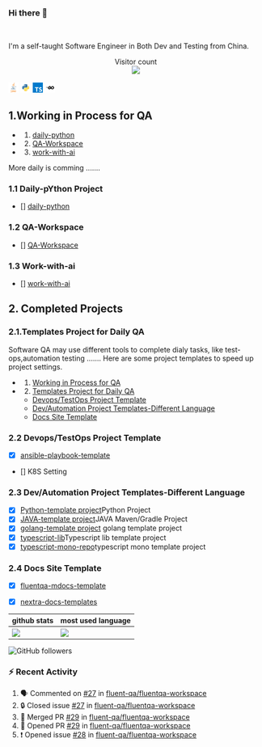 ### Hi there 👋

<!-- <p align="center">
    <a href="https://github.com/qdriven">
    <img width="80%" src="./assets/me-notion-png.png">
</p> -->

<br />

I'm a self-taught Software Engineer in Both Dev and Testing from China. 
<p align="center">
  Visitor count<br>
  <img src="https://profile-counter.glitch.me/qdriven/count.svg" />
</p>
<code><img height="20" src="https://raw.githubusercontent.com/github/explore/5b3600551e122a3277c2c5368af2ad5725ffa9a1/topics/java/java.png"></code>
<code><img height="20" src="https://raw.githubusercontent.com/github/explore/80688e429a7d4ef2fca1e82350fe8e3517d3494d/topics/python/python.png"></code>
<code><img height="20" src="https://raw.githubusercontent.com/github/explore/80688e429a7d4ef2fca1e82350fe8e3517d3494d/topics/typescript/typescript.png"></code>
<code><img height="20" src="https://raw.githubusercontent.com/github/explore/80688e429a7d4ef2fca1e82350fe8e3517d3494d/topics/go/go.png"></code>


## 1.Working in Process for QA

- 1. [daily-python](https://github.com/fluent-qa/Daily-python)
- 2. [QA-Workspace](https://github.com/fluent-qa/fluentqa-workspace.git)
- 3. [work-with-ai](https://github.com/qdriven/work-with-ai)

More daily is comming .......

### 1.1 Daily-pYthon Project

- [] [daily-python](https://github.com/fluent-qa/Daily-python)

### 1.2 QA-Workspace

- [] [QA-Workspace](https://github.com/fluent-qa/fluentqa-workspace.git)

### 1.3 Work-with-ai

- [] [work-with-ai](https://github.com/qdriven/work-with-ai)

## 2. Completed Projects
### 2.1.Templates Project for Daily QA

Software QA may use different tools to complete dialy tasks, like test-ops,automation testing .......
Here are some project templates to speed up project settings.
- 1. [Working in Process for QA](#working-in-process-for-qa)
- 2. [Templates Project for Daily QA](#2templates-project-for-daily-qa)
  - [Devops/TestOps Project Template](#devopstestops-project-template)
  - [Dev/Automation Project Templates-Different Language](#devautomation-project-templates-different-language)
  - [Docs Site Template](#docs-site-template)


### 2.2 Devops/TestOps Project Template

- [X] [ansible-playbook-template](https://github.com/qdriven/ansible-playbook-templates.git)
- [] K8S Setting

### 2.3 Dev/Automation Project Templates-Different Language

- [X] [Python-template project](ttps://github.com/fluent-qa/fluentqa-pytpl.git)Python Project
- [X] [JAVA-template project](https://github.com/fluent-qa/fluent-java-tpl.git)JAVA Maven/Gradle Project
- [X] [golang-template project](https://github.com/fluent-qa/fluentqa-gotpl.git) golang template project
- [X] [typescript-lib](https://github.com/fluent-qa/ts-lib-starter)Typescript lib template project
- [X] [typescript-mono-repo](https://github.com/qdriven/mono-ts-starter.git)typescript mono template project

### 2.4 Docs Site Template

- [X] [fluentqa-mdocs-template](https://github.com/qdriven/fluentqa-md-docs-template.git)
- [X] [nextra-docs-templates](https://github.com/qdriven/docs-templates)





<!--
**qdriven/qdriven** is a ✨ _special_ ✨ repository because its `README.md` (this file) appears on your GitHub profile.
!-->
|github stats|most used language |
|--------------------|--------------------------------------------|
|<a href="https://github-readme-stats.vercel.app/api?username=qdriven&show_icons=true&hide_border=true&show_icons=true&count_private=true&theme=buefy&include_all_commits=true"><img align="center" src="https://github-readme-stats.vercel.app/api?username=qdriven&show_icons=true&hide_border=true&show_icons=true&count_private=true&theme=buefy&include_all_commits=true" /></a>| <a href="https://github-readme-stats.vercel.app/api/top-langs/?username=qdriven&layout=compact&theme=buefy&hide_border=true"><img align="center" src="https://github-readme-stats.vercel.app/api/top-langs/?username=qdriven&layout=compact&theme=buefy&hide_border=true" /></a>|


![GitHub followers](https://img.shields.io/github/followers/qdriven?label=Follow&style=social)

### :zap: Recent Activity

<!--START_SECTION:activity-->
1. 🗣 Commented on [#27](https://github.com/fluent-qa/fluentqa-workspace/issues/27#issuecomment-2298009293) in [fluent-qa/fluentqa-workspace](https://github.com/fluent-qa/fluentqa-workspace)
2. 🔒 Closed issue [#27](https://github.com/fluent-qa/fluentqa-workspace/issues/27) in [fluent-qa/fluentqa-workspace](https://github.com/fluent-qa/fluentqa-workspace)
3. 🎉 Merged PR [#29](https://github.com/fluent-qa/fluentqa-workspace/pull/29) in [fluent-qa/fluentqa-workspace](https://github.com/fluent-qa/fluentqa-workspace)
4. 💪 Opened PR [#29](https://github.com/fluent-qa/fluentqa-workspace/pull/29) in [fluent-qa/fluentqa-workspace](https://github.com/fluent-qa/fluentqa-workspace)
5. ❗ Opened issue [#28](https://github.com/fluent-qa/fluentqa-workspace/issues/28) in [fluent-qa/fluentqa-workspace](https://github.com/fluent-qa/fluentqa-workspace)
<!--END_SECTION:activity-->


<!-- ### Working In Process

- [low-code-study](https://github.com/qdriven/low-code-way)
- [python lessons for QA](https://github.com/qdriven/py-for-qa) -->
